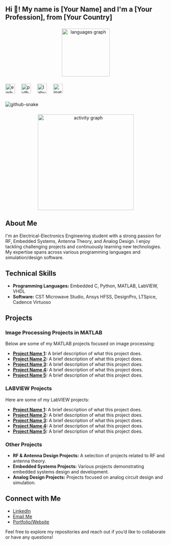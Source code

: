 <h2 align="left">Hi 👋! My name is [Your Name] and I'm a [Your Profession], from [Your Country]</h2>

###

<div align="center">
  <img src="https://github-readme-stats.vercel.app/api/top-langs?username=alasulu&locale=en&hide_title=false&layout=compact&card_width=800&langs_count=5&theme=dracula&hide_border=false" height="150" alt="languages graph"  />
</div>

###

<div align="left">
  <img src="https://cdn.jsdelivr.net/gh/devicons/devicon/icons/embeddedc/embeddedc-original.svg" height="30" alt="embeddedc logo"  />
  <img width="12" />
  <img src="https://cdn.jsdelivr.net/gh/devicons/devicon/icons/python/python-original.svg" height="30" alt="python logo"  />
  <img width="12" />
  <img src="https://cdn.jsdelivr.net/gh/devicons/devicon/icons/labview/labview-original.svg" height="30" alt="labview logo"  />
  <img width="12" />
  <img src="https://cdn.jsdelivr.net/gh/devicons/devicon/icons/matlab/matlab-original.svg" height="30" alt="matlab logo"  />
</div>

###
<picture>
  <source media="(prefers-color-scheme: dark)" srcset="github-snake-dark.svg" />
  <source media="(prefers-color-scheme: light)" srcset="github-snake.svg" />
  <img alt="github-snake" src="github-snake.svg" />
</picture>

###

<div align="center">
  <img src="https://github-readme-activity-graph.vercel.app/graph?username=alasulu&radius=16&theme=react&area=true&order=5" height="300" alt="activity graph"  />
</div>

## About Me
I'm an Electrical-Electronics Engineering student with a strong passion for RF, Embedded Systems, Antenna Theory, and Analog Design. I enjoy tackling challenging projects and continuously learning new technologies. My expertise spans across various programming languages and simulation/design software.

## Technical Skills
- **Programming Languages:** Embedded C, Python, MATLAB, LabVIEW, VHDL
- **Software:** CST Microwave Studio, Ansys HFSS, DesignPro, LTSpice, Cadence Virtuoso

## Projects

### Image Processing Projects in MATLAB
Below are some of my MATLAB projects focused on image processing:
- **[Project Name 1](https://github.com/yourusername/project1):** A brief description of what this project does.
- **[Project Name 2](https://github.com/yourusername/project2):** A brief description of what this project does.
- **[Project Name 3](https://github.com/yourusername/project3):** A brief description of what this project does.
- **[Project Name 4](https://github.com/yourusername/project4):** A brief description of what this project does.
- **[Project Name 5](https://github.com/yourusername/project5):** A brief description of what this project does.

### LABVIEW Projects
Here are some of my LabVIEW projects:
- **[Project Name 1](https://github.com/yourusername/labview-project1):** A brief description of what this project does.
- **[Project Name 2](https://github.com/yourusername/labview-project2):** A brief description of what this project does.
- **[Project Name 3](https://github.com/yourusername/labview-project3):** A brief description of what this project does.
- **[Project Name 4](https://github.com/yourusername/labview-project4):** A brief description of what this project does.
- **[Project Name 5](https://github.com/yourusername/labview-project5):** A brief description of what this project does.

### Other Projects
- **RF & Antenna Design Projects:** A selection of projects related to RF and antenna theory.
- **Embedded Systems Projects:** Various projects demonstrating embedded systems design and development.
- **Analog Design Projects:** Projects focused on analog circuit design and simulation.

## Connect with Me
- [LinkedIn](https://www.linkedin.com/in/yourprofile)
- [Email Me](mailto:your-email@example.com)
- [Portfolio/Website](https://yourwebsite.com)

Feel free to explore my repositories and reach out if you’d like to collaborate or have any questions!
